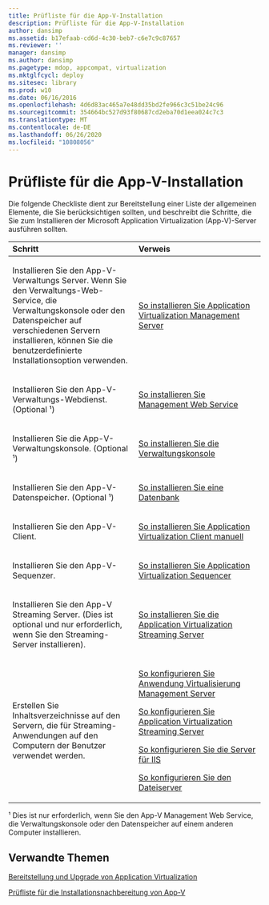 ```yaml
---
title: Prüfliste für die App-V-Installation
description: Prüfliste für die App-V-Installation
author: dansimp
ms.assetid: b17efaab-cd6d-4c30-beb7-c6e7c9c87657
ms.reviewer: ''
manager: dansimp
ms.author: dansimp
ms.pagetype: mdop, appcompat, virtualization
ms.mktglfcycl: deploy
ms.sitesec: library
ms.prod: w10
ms.date: 06/16/2016
ms.openlocfilehash: 4d6d83ac465a7e48dd35bd2fe966c3c51be24c96
ms.sourcegitcommit: 354664bc527d93f80687cd2eba70d1eea024c7c3
ms.translationtype: MT
ms.contentlocale: de-DE
ms.lasthandoff: 06/26/2020
ms.locfileid: "10808056"
---
```

# Prüfliste für die App-V-Installation


Die folgende Checkliste dient zur Bereitstellung einer Liste der allgemeinen Elemente, die Sie berücksichtigen sollten, und beschreibt die Schritte, die Sie zum Installieren der Microsoft Application Virtualization (App-V)-Server ausführen sollten.

<table>
<colgroup>
<col width="50%" />
<col width="50%" />
</colgroup>
<thead>
<tr class="header">
<th align="left">Schritt</th>
<th align="left">Verweis</th>
</tr>
</thead>
<tbody>
<tr class="odd">
<td align="left"><p>Installieren Sie den App-V-Verwaltungs Server. Wenn Sie den Verwaltungs-Web-Service, die Verwaltungskonsole oder den Datenspeicher auf verschiedenen Servern installieren, können Sie die benutzerdefinierte Installationsoption verwenden.</p></td>
<td align="left"><p><a href="how-to-install-application-virtualization-management-server.md" data-raw-source="[How to Install Application Virtualization Management Server](how-to-install-application-virtualization-management-server.md)">So installieren Sie Application Virtualization Management Server</a></p></td>
</tr>
<tr class="even">
<td align="left"><p>Installieren Sie den App-V-Verwaltungs-Webdienst. (Optional ¹)</p></td>
<td align="left"><p><a href="how-to-install-the-management-web-service.md" data-raw-source="[How to Install the Management Web Service](how-to-install-the-management-web-service.md)">So installieren Sie Management Web Service</a></p></td>
</tr>
<tr class="odd">
<td align="left"><p>Installieren Sie die App-V-Verwaltungskonsole. (Optional ¹)</p></td>
<td align="left"><p><a href="how-to-install-the-management-console.md" data-raw-source="[How to Install the Management Console](how-to-install-the-management-console.md)">So installieren Sie die Verwaltungskonsole</a></p></td>
</tr>
<tr class="even">
<td align="left"><p>Installieren Sie den App-V-Datenspeicher. (Optional ¹)</p></td>
<td align="left"><p><a href="how-to-install-a-database.md" data-raw-source="[How to Install a Database](how-to-install-a-database.md)">So installieren Sie eine Datenbank</a></p></td>
</tr>
<tr class="odd">
<td align="left"><p>Installieren Sie den App-V-Client.</p></td>
<td align="left"><p><a href="how-to-manually-install-the-application-virtualization-client.md" data-raw-source="[How to Manually Install the Application Virtualization Client](how-to-manually-install-the-application-virtualization-client.md)">So installieren Sie Application Virtualization Client manuell</a></p></td>
</tr>
<tr class="even">
<td align="left"><p>Installieren Sie den App-V-Sequenzer.</p></td>
<td align="left"><p><a href="how-to-install-the-application-virtualization-sequencer.md" data-raw-source="[How to Install the Application Virtualization Sequencer](how-to-install-the-application-virtualization-sequencer.md)">So installieren Sie Application Virtualization Sequencer</a></p></td>
</tr>
<tr class="odd">
<td align="left"><p>Installieren Sie den App-V Streaming Server. (Dies ist optional und nur erforderlich, wenn Sie den Streaming-Server installieren).</p></td>
<td align="left"><p><a href="how-to-install-the-application-virtualization-streaming-server.md" data-raw-source="[How to Install the Application Virtualization Streaming Server](how-to-install-the-application-virtualization-streaming-server.md)">So installieren Sie die Application Virtualization Streaming Server</a></p></td>
</tr>
<tr class="even">
<td align="left"><p>Erstellen Sie Inhaltsverzeichnisse auf den Servern, die für Streaming-Anwendungen auf den Computern der Benutzer verwendet werden.</p></td>
<td align="left"><p><a href="how-to-configure-the-application-virtualization-management-servers.md" data-raw-source="[How to Configure the Application Virtualization Management Servers](how-to-configure-the-application-virtualization-management-servers.md)">So konfigurieren Sie Anwendung Virtualisierung Management Server</a></p>
<p><a href="how-to-configure-the-application-virtualization-streaming-servers.md" data-raw-source="[How to Configure the Application Virtualization Streaming Servers](how-to-configure-the-application-virtualization-streaming-servers.md)">So konfigurieren Sie Application Virtualization Streaming Server</a></p>
<p><a href="how-to-configure-the-server-for-iis.md" data-raw-source="[How to Configure the Server for IIS](how-to-configure-the-server-for-iis.md)">So konfigurieren Sie die Server für IIS</a></p>
<p><a href="how-to-configure-the-file-server.md" data-raw-source="[How to Configure the File Server](how-to-configure-the-file-server.md)">So konfigurieren Sie den Dateiserver</a></p></td>
</tr>
</tbody>
</table>

 

¹ Dies ist nur erforderlich, wenn Sie den App-V Management Web Service, die Verwaltungskonsole oder den Datenspeicher auf einem anderen Computer installieren.

## Verwandte Themen


[Bereitstellung und Upgrade von Application Virtualization](application-virtualization-deployment-and-upgrade-checklists.md)

[Prüfliste für die Installationsnachbereitung von App-V](app-v-postinstallation-checklist.md)

 

 





